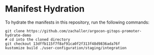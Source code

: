 # Manifest Hydration

To hydrate the manifests in this repository, run the following commands:

```shell
git clone https://github.com/zachaller/argocon-gitops-promoter-hydrate-demo
# cd into the cloned directory
git checkout 13dffb115f7f8af91ca0f2f313f48d9836ada76f
kustomize build ./user-configuration/staging/integration
```
